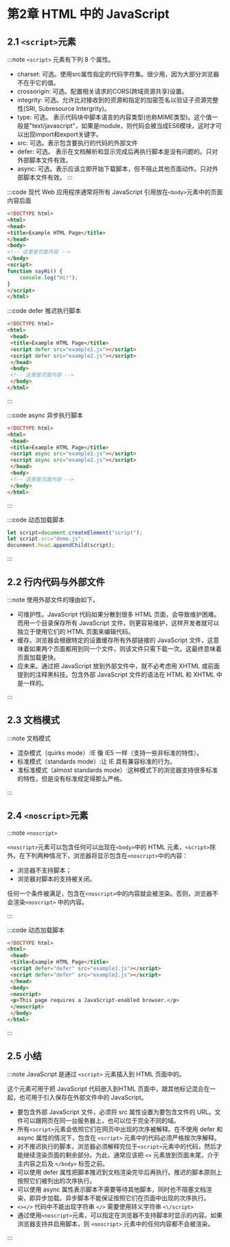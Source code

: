 # 第2章 HTML 中的 JavaScript

## 2.1 `<script>`元素

:::note `<script>` 元素有下列 8 个属性。

* charset: 可选。使用src属性指定的代码字符集。很少用，因为大部分浏览器不在乎它的值。
* crossorigin: 可选。配置相关请求的CORS(跨域资源共享)设置。
* integrity: 可选。允许比对接收到的资源和指定的加密签名以验证子资源完整性(SRI, Subresource Intergrity)。
* type: 可选。 表示代码块中脚本语言的内容类型(也称MIME类型)。这个值一般是"text/javascript"，如果是module，则代码会被当成ES6模块，这时才可以出现import和export关键字。
* src: 可选。表示包含要执行的代码的外部文件
* defer: 可选。 表示在文档解析和显示完成后再执行脚本是没有问题的。只对外部脚本文件有效。
* async: 可选。表示应该立即开始下载脚本，但不阻止其他页面动作。只对外部脚本文件有效。
:::

:::code 现代 Web 应用程序通常将所有 JavaScript 引用放在`<body>`元素中的页面内容后面

``` html
<!DOCTYPE html> 
<html> 
<head> 
<title>Example HTML Page</title> 
</head> 
<body> 
<!-- 这里是页面内容 --> 
</body> 
<script>
function sayHi() {
    console.log("Hi!");
}
</script>
</html>
```

:::code defer 推迟执行脚本

``` html
<!DOCTYPE html> 
<html> 
 <head> 
 <title>Example HTML Page</title> 
 <script defer src="example1.js"></script> 
 <script defer src="example2.js"></script> 
 </head> 
 <body> 
 <!-- 这里是页面内容 --> 
 </body> 
</html>
```

:::

:::code async 异步执行脚本

``` html
<!DOCTYPE html> 
<html> 
 <head> 
 <title>Example HTML Page</title> 
 <script async src="example1.js"></script> 
 <script async src="example2.js"></script> 
 </head> 
 <body> 
 <!-- 这里是页面内容 --> 
 </body> 
</html>
```

:::

:::code 动态加载脚本

``` js
let script=document.createElement("script");
let script.src="demo.js";
docunment.head.appendChild(script);
```

:::

## 2.2 行内代码与外部文件

:::note 使用外部文件的理由如下。

* 可维护性。JavaScript 代码如果分散到很多 HTML 页面，会导致维护困难。而用一个目录保存所有 JavaScript 文件，则更容易维护，这样开发者就可以独立于使用它们的 HTML 页面来编辑代码。
* 缓存。浏览器会根据特定的设置缓存所有外部链接的 JavaScript 文件，这意味着如果两个页面都用到同一个文件，则该文件只需下载一次。这最终意味着页面加载更快。
* 应未来。通过把 JavaScript 放到外部文件中，就不必考虑用 XHTML 或前面提到的注释黑科技。包含外部 JavaScript 文件的语法在 HTML 和 XHTML 中是一样的。

:::

## 2.3 文档模式

:::note 文档模式

* 混杂模式（quirks mode）:IE 像 IE5 一样（支持一些非标准的特性）。
* 标准模式（standards mode）:让 IE 具有兼容标准的行为。
* 准标准模式（almost standards mode）:这种模式下的浏览器支持很多标准的特性，但是没有标准规定得那么严格。

:::

## 2.4 `<noscript>`元素

:::note `<noscript>`

 `<noscript>`元素可以包含任何可以出现在`<body>`中的 HTML 元素，`<script>`除外。在下列两种情况下，浏览器将显示包含在`<noscript>`中的内容：

* 浏览器不支持脚本；
* 浏览器对脚本的支持被关闭。

任何一个条件被满足，包含在`<noscript>`中的内容就会被渲染。否则，浏览器不会渲染`<noscript>`
中的内容。

:::

:::code 动态加载脚本

``` html
<!DOCTYPE html> 
<html> 
 <head> 
 <title>Example HTML Page</title> 
 <script defer="defer" src="example1.js"></script> 
 <script defer="defer" src="example2.js"></script> 
 </head> 
 <body> 
 <noscript> 
 <p>This page requires a JavaScript-enabled browser.</p> 
 </noscript> 
 </body> 
</html>
```

:::

## 2.5 小结

:::note JavaScript 是通过 `<script>` 元素插入到 HTML 页面中的。

这个元素可用于把 JavaScript 代码嵌入到HTML 页面中，跟其他标记混合在一起，也可用于引入保存在外部文件中的 JavaScript。

* 要包含外部 JavaScript 文件，必须将 src 属性设置为要包含文件的 URL。文件可以跟网页在同一台服务器上，也可以位于完全不同的域。
* 所有`<script>`元素会依照它们在网页中出现的次序被解释。在不使用 defer 和 async 属性的情况下，包含在 `<script>` 元素中的代码必须严格按次序解释。
* 对不推迟执行的脚本，浏览器必须解释完位于`<script>`元素中的代码，然后才能继续渲染页面的剩余部分。为此，通常应该把 `<>` 元素放到页面末尾，介于主内容之后及 `</body>` 标签之前。
* 可以使用 defer 属性把脚本推迟到文档渲染完毕后再执行。推迟的脚本原则上按照它们被列出的次序执行。
* 可以使用 async 属性表示脚本不需要等待其他脚本，同时也不阻塞文档渲染，即异步加载。异步脚本不能保证按照它们在页面中出现的次序执行。
* `<></>` 代码中不能出现字符串 `</>` 需要使用转义字符串 `<\/script>`
* 通过使用`<noscript>`元素，可以指定在浏览器不支持脚本时显示的内容。如果浏览器支持并启用脚本，则 `<noscript>` 元素中的任何内容都不会被渲染。

:::
